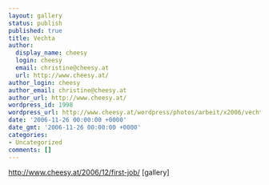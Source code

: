 ```yaml
---
layout: gallery
status: publish
published: true
title: Vechta
author:
  display_name: cheesy
  login: cheesy
  email: christine@cheesy.at
  url: http://www.cheesy.at/
author_login: cheesy
author_email: christine@cheesy.at
author_url: http://www.cheesy.at/
wordpress_id: 1998
wordpress_url: http://www.cheesy.at/wordpress/photos/arbeit/x2006/vechta/
date: '2006-11-26 00:00:00 +0000'
date_gmt: '2006-11-26 00:00:00 +0000'
categories:
- Uncategorized
comments: []
---
```

http://www.cheesy.at/2006/12/first-job/
[gallery]<!--:-->
